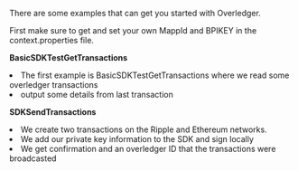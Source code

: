 There are some examples that can get you started with Overledger.

First make sure to get and set your own MappId and BPIKEY in the context.properties file.

<b>BasicSDKTestGetTransactions</b>
<p>
<li> The first example is BasicSDKTestGetTransactions where we read some overledger transactions</li>
<li> output some details from last transaction</li>
</p>
<b> SDKSendTransactions</b>
<p>
<li> We create two transactions on the Ripple and Ethereum networks.</li>
<li> We add our private key information to the SDK and sign locally</li>
<li> We get confirmation and an overledger ID that the transactions were broadcasted</li>
</p>
